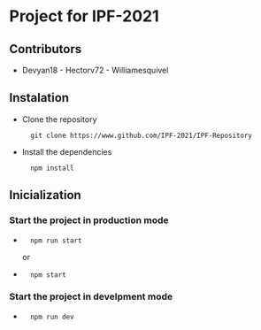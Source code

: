 # Project for IPF-2021

## Contributors

- Devyan18 - Hectorv72 - Williamesquivel


## Instalation

- Clone the repository

  ```
    git clone https://www.github.com/IPF-2021/IPF-Repository
  ```

- Install the dependencies

  ```
    npm install
  ```

## Inicialization

### Start the project in production mode
-
  ```
    npm run start
  ```
  or
-
  ```
    npm start
  ```

### Start the project in develpment mode
-
  ```
    npm run dev
  ```